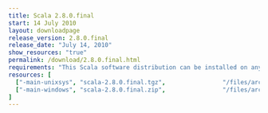 ```yaml
---
title: Scala 2.8.0.final
start: 14 July 2010
layout: downloadpage
release_version: 2.8.0.final
release_date: "July 14, 2010"
show_resources: "true"
permalink: /download/2.8.0.final.html
requirements: "This Scala software distribution can be installed on any Unix-like or Windows system. It requires the Java runtime version 1.6 or later, which can be downloaded <a href='http://www.java.com/'>here</a>."
resources: [
  ["-main-unixsys", "scala-2.8.0.final.tgz",                "/files/archives/scala-2.8.0.final.tgz",                   "Max OS X, Unix, Cygwin",  "19 MB"],
  ["-main-windows", "scala-2.8.0.final.zip",                "/files/archives/scala-2.8.0.final.zip",                   "Windows",                 "19 MB"]
]
---
```




